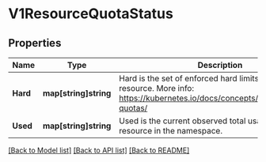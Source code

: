 # V1ResourceQuotaStatus

## Properties
Name | Type | Description | Notes
------------ | ------------- | ------------- | -------------
**Hard** | **map[string]string** | Hard is the set of enforced hard limits for each named resource. More info: https://kubernetes.io/docs/concepts/policy/resource-quotas/ | [optional] 
**Used** | **map[string]string** | Used is the current observed total usage of the resource in the namespace. | [optional] 

[[Back to Model list]](../README.md#documentation-for-models) [[Back to API list]](../README.md#documentation-for-api-endpoints) [[Back to README]](../README.md)


